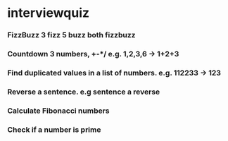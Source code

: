 # interviewquiz
### FizzBuzz 3 fizz 5 buzz both fizzbuzz
### Countdown 3 numbers, +-*/ e.g. 1,2,3,6 -> 1+2+3
### Find duplicated values in a list of numbers. e.g. 112233 -> 123
### Reverse a sentence. e.g sentence a reverse
### Calculate Fibonacci numbers 
### Check if a number is prime
